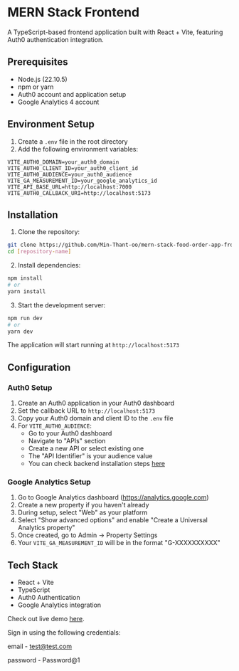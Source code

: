 # MERN Stack Frontend

A TypeScript-based frontend application built with React + Vite, featuring Auth0 authentication integration.

## Prerequisites

- Node.js (22.10.5)
- npm or yarn
- Auth0 account and application setup
- Google Analytics 4 account

## Environment Setup

1. Create a `.env` file in the root directory
2. Add the following environment variables:

```env
VITE_AUTH0_DOMAIN=your_auth0_domain
VITE_AUTH0_CLIENT_ID=your_auth0_client_id
VITE_AUTH0_AUDIENCE=your_auth0_audience
VITE_GA_MEASUREMENT_ID=your_google_analytics_id
VITE_API_BASE_URL=http://localhost:7000
VITE_AUTH0_CALLBACK_URI=http://localhost:5173
```

## Installation

1. Clone the repository:
```bash
git clone https://github.com/Min-Thant-oo/mern-stack-food-order-app-frontend.git [folder-name]
cd [repository-name]
```

2. Install dependencies:
```bash
npm install
# or
yarn install
```

3. Start the development server:
```bash
npm run dev
# or
yarn dev
```

The application will start running at `http://localhost:5173`

## Configuration

### Auth0 Setup
1. Create an Auth0 application in your Auth0 dashboard
2. Set the callback URL to `http://localhost:5173`
3. Copy your Auth0 domain and client ID to the `.env` file
4. For `VITE_AUTH0_AUDIENCE`:
   - Go to your Auth0 dashboard
   - Navigate to "APIs" section
   - Create a new API or select existing one
   - The "API Identifier" is your audience value
   - You can check backend installation steps [here](https://github.com/Min-Thant-oo/mern-stack-food-order-app-backend)

### Google Analytics Setup
1. Go to Google Analytics dashboard (https://analytics.google.com)
2. Create a new property if you haven't already
3. During setup, select "Web" as your platform
4. Select "Show advanced options" and enable "Create a Universal Analytics property"
5. Once created, go to Admin → Property Settings
6. Your `VITE_GA_MEASUREMENT_ID` will be in the format "G-XXXXXXXXXX"

## Tech Stack

- React + Vite
- TypeScript
- Auth0 Authentication
- Google Analytics integration

Check out live demo [here](https://solareats.minthantoo.com). 

Sign in using the following credentials:

email - test@test.com

password - Password@1
